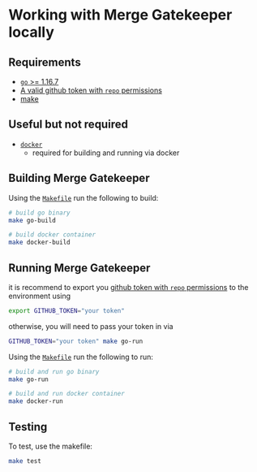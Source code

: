 # Working with Merge Gatekeeper locally

## Requirements

- [`go` >= 1.16.7](https://go.dev/doc/install)
- [A valid github token with `repo` permissions](https://github.com/settings/tokens)
- [make](https://en.wikipedia.org/wiki/Make_(software))

## Useful but not required

- [`docker`](https://docs.docker.com/engine/install/)
  - required for building and running via docker

## Building Merge Gatekeeper

Using the [`Makefile`](./../Makefile) run the following to build:
```bash
# build go binary
make go-build

# build docker container
make docker-build
```

## Running Merge Gatekeeper

it is recommend to export you [github token with `repo` permissions](https://github.com/settings/tokens) to the environment using
```bash
export GITHUB_TOKEN="your token"
```
otherwise, you will need to pass your token in via
```bash
GITHUB_TOKEN="your token" make go-run
```

Using the [`Makefile`](./../Makefile) run the following to run:
```bash
# build and run go binary
make go-run

# build and run docker container
make docker-run
```

## Testing
To test, use the makefile:

```bash
make test
```